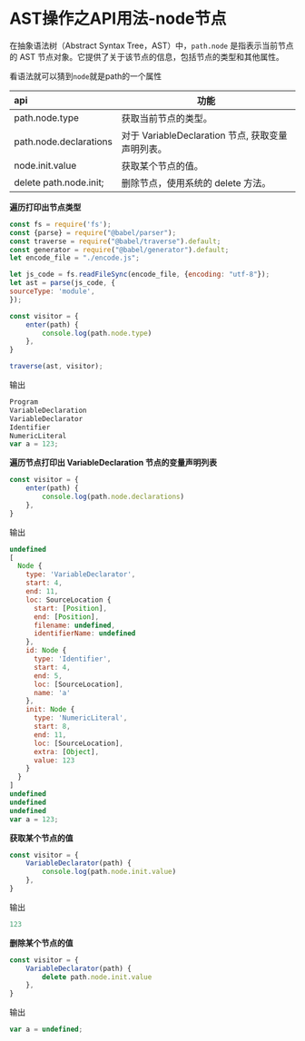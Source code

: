 # AST操作之API用法-node节点

在抽象语法树（Abstract Syntax Tree，AST）中，`path.node` 是指表示当前节点的 AST 节点对象。它提供了关于该节点的信息，包括节点的类型和其他属性。

看语法就可以猜到`node`就是path的一个属性

| api                               | 功能                                   |
|:----------------------------------|--------------------------------------|
| path.node.type                    | 获取当前节点的类型。                           |
| path.node.declarations            | 对于 VariableDeclaration 节点, 获取变量声明列表。 |
| node.init.value                   | 获取某个节点的值。                            |
| delete path.node.init;            | 删除节点，使用系统的 delete 方法。                |

**遍历打印出节点类型**

```javascript
const fs = require('fs');
const {parse} = require("@babel/parser");
const traverse = require("@babel/traverse").default;
const generator = require("@babel/generator").default;
let encode_file = "./encode.js";

let js_code = fs.readFileSync(encode_file, {encoding: "utf-8"});
let ast = parse(js_code, {
sourceType: 'module',
});

const visitor = {
    enter(path) {
        console.log(path.node.type)
    },
}

traverse(ast, visitor);
```

输出
```javascript
Program
VariableDeclaration
VariableDeclarator
Identifier
NumericLiteral
var a = 123;
```

**遍历节点打印出 VariableDeclaration 节点的变量声明列表**

```javascript
const visitor = {
    enter(path) {
        console.log(path.node.declarations)
    },
}
```

输出

```javascript
undefined
[
  Node {
    type: 'VariableDeclarator',
    start: 4,
    end: 11,
    loc: SourceLocation {
      start: [Position],
      end: [Position],
      filename: undefined,
      identifierName: undefined
    },
    id: Node {
      type: 'Identifier',
      start: 4,
      end: 5,
      loc: [SourceLocation],
      name: 'a'
    },
    init: Node {
      type: 'NumericLiteral',
      start: 8,
      end: 11,
      loc: [SourceLocation],
      extra: [Object],
      value: 123
    }
  }
]
undefined
undefined
undefined
var a = 123;
```

**获取某个节点的值**
```javascript
const visitor = {
    VariableDeclarator(path) {
        console.log(path.node.init.value)
    },
}
```

输出
```javascript
123
```

**删除某个节点的值**

```javascript
const visitor = {
    VariableDeclarator(path) {
        delete path.node.init.value
    },
}
```

输出
```javascript
var a = undefined;
```